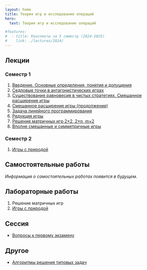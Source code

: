 ```yaml
---
layout: home
title: Теория игр и исследование операций
hero:
  text: Теория игр и исследование операций

#features:
#  - title: Конспекты за 5 семестр (2024-2025)
#    link: ./lectures/2024/
---
```


## Лекции

### Семестр 1

1. [Введение. Основные определения, понятия и допущения](./2024/lectures/01/)
2. [Седловые точки в антагонистических играх](./2024/lectures/02/)
3. [Существование равновесия в чистых стратегиях. Смешанное расширение игры](./2024/lectures/03/)
4. [Смешанное расширение игры (продолжение)](./2024/lectures/04/)
5. [Задача линейного программирования](./2024/lectures/05/)
6. [Редукция игры](./2024/lectures/06/)
7. [Решение матричных игр 2×2, 2×n, m×2](./2024/lectures/07/)
8. [Вполне смешанные и симметричные игры](./2024/lectures/08/)

<!--* [Линейное программирование](./2024/practice/linear-programming/)-->

### Семестр 2

1. [Игры с природой](./2025/lectures/01/)

## Самостоятельные работы
*Информация о самостоятельных работах появится в будущем.*

## Лабораторные работы

1. Решение матричных игр
2. [Игры с природой](./2025/labs/02/)

## Сессия
* [Вопросы к первому экзамену](./2024/exams/01/)

## Другое

* [Алгоритмы решения типовых задач](./2024/extra/algorithms/)